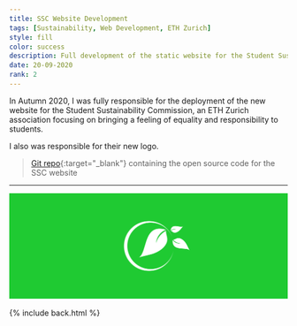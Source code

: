 ```yaml
---
title: SSC Website Development
tags: [Sustainability, Web Development, ETH Zurich]
style: fill
color: success
description: Full development of the static website for the Student Sustainability Commission at ETH Zurich
date: 20-09-2020
rank: 2
---
```


In Autumn 2020, I was fully responsible for the deployment of the new website for the Student Sustainability Commission, an ETH Zurich association focusing on bringing a feeling of equality and responsibility to students.

I also was responsible for their new logo.

> [Git repo](https://gitlab.com/maximeraafat/ssc){:target="_blank"} containing the open source code for the SSC website

<hr>

<div align="center">
  <a href="https://ssc.ethz.ch" target="_blank">
    <img src="/assets/projects/ssc_logo.svg" alt="ssc_logo" class="img-style">
  </a>
</div>

{% include back.html %}

